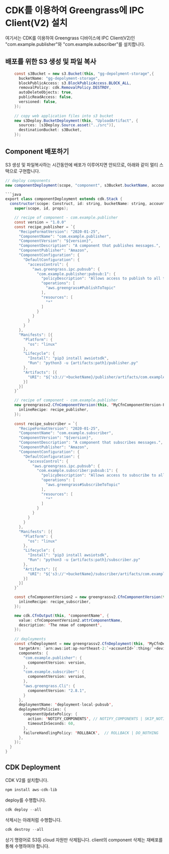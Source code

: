 # CDK를 이용하여 Greengrass에 IPC Client(V2) 설치

여기서는 CDK를 이용하여 Greengrass 디바이스에 IPC Client(V2)인 "com.example.publisher"와 "com.example.subscriber"를 설치합니다. 

## 배포를 위한 S3 생성 및 파일 복사 

```java
    const s3Bucket = new s3.Bucket(this, "gg-depolyment-storage",{
      bucketName: "gg-depolyment-storage",
      blockPublicAccess: s3.BlockPublicAccess.BLOCK_ALL,
      removalPolicy: cdk.RemovalPolicy.DESTROY,
      autoDeleteObjects: true,
      publicReadAccess: false,
      versioned: false,
    });
    
    // copy web application files into s3 bucket
    new s3Deploy.BucketDeployment(this, "UploadArtifact", {
      sources: [s3Deploy.Source.asset("../src")],
      destinationBucket: s3Bucket,
    });
```    

## Component 배포하기

S3 생성 및 파일복사하는 시간동안에 배포가 이루어지면 안되므로, 아래와 같이 멀티 스택으로 구현합니다. 

```java
// deploy components
new componentDeployment(scope, "component", s3Bucket.bucketName, accountId, deviceName)    

```java
export class componentDeployment extends cdk.Stack {
  constructor(scope: Construct, id: string, bucketName: string, accountId: string, deviceName: string, props?: cdk.StackProps) {    
    super(scope, id, props);

    // recipe of component - com.example.publisher
    const version = "1.0.0"
    const recipe_publisher = `{
      "RecipeFormatVersion": "2020-01-25",
      "ComponentName": "com.example.publisher",
      "ComponentVersion": "${version}",
      "ComponentDescription": "A component that publishes messages.",
      "ComponentPublisher": "Amazon",
      "ComponentConfiguration": {
        "DefaultConfiguration": {
          "accessControl": {
            "aws.greengrass.ipc.pubsub": {
              "com.example.publisher:pubsub:1": {
                "policyDescription": "Allows access to publish to all topics.",
                "operations": [
                  "aws.greengrass#PublishToTopic"
                ],
                "resources": [
                  "*"
                ]
              }
            }
          }
        }
      },
      "Manifests": [{
        "Platform": {
          "os": "linux"
        },
        "Lifecycle": {
          "Install": "pip3 install awsiotsdk",
          "Run": "python3 -u {artifacts:path}/publisher.py"
        },
        "Artifacts": [{
          "URI": "${'s3://'+bucketName}/publisher/artifacts/com.example.publisher/1.0.0/publisher.py"
        }]
      }]
    }`

    // recipe of component - com.example.publisher
    new greengrassv2.CfnComponentVersion(this, 'MyCfnComponentVersion-Publisher', {
      inlineRecipe: recipe_publisher,
    });
    
    const recipe_subscriber = `{
      "RecipeFormatVersion": "2020-01-25",
      "ComponentName": "com.example.subscriber",
      "ComponentVersion": "${version}",
      "ComponentDescription": "A component that subscribes messages.",
      "ComponentPublisher": "Amazon",
      "ComponentConfiguration": {
        "DefaultConfiguration": {
          "accessControl": {
            "aws.greengrass.ipc.pubsub": {
              "com.example.subscriber:pubsub:1": {
                "policyDescription": "Allows access to subscribe to all topics.",
                "operations": [
                  "aws.greengrass#SubscribeToTopic"
                ],
                "resources": [
                  "*"
                ]
              }
            }
          }
        }
      },
      "Manifests": [{
        "Platform": {
          "os": "linux"
        },
        "Lifecycle": {
          "Install": "pip3 install awsiotsdk",
          "Run": "python3 -u {artifacts:path}/subscriber.py"
        },
        "Artifacts": [{
          "URI": "${'s3://'+bucketName}/subscriber/artifacts/com.example.subscriber/1.0.0/subscriber.py"
        }]
      }]
    }`

    const cfnComponentVersion2 = new greengrassv2.CfnComponentVersion(this, 'MyCfnComponentVersion_Subscriber', {
      inlineRecipe: recipe_subscriber,
    });

    new cdk.CfnOutput(this, 'componentName', {
      value: cfnComponentVersion2.attrComponentName,
      description: 'The nmae of component',
    });
    
    // deployments
    const cfnDeployment = new greengrassv2.CfnDeployment(this, 'MyCfnDeployment', {
      targetArn: `arn:aws:iot:ap-northeast-2:`+accountId+`:thing/`+deviceName,    
      components: {
        "com.example.publisher": {
          componentVersion: version, 
        },
        "com.example.subscriber": {
          componentVersion: version, 
        },
        "aws.greengrass.Cli": {
          componentVersion: "2.8.1", 
        }
      },
      deploymentName: 'deployment-local-pubsub',
      deploymentPolicies: {
        componentUpdatePolicy: {
          action: 'NOTIFY_COMPONENTS', // NOTIFY_COMPONENTS | SKIP_NOTIFY_COMPONENTS
          timeoutInSeconds: 60,
        },
        failureHandlingPolicy: 'ROLLBACK',  // ROLLBACK | DO_NOTHING
      },
    });   
  }
}
```

## CDK Deployment

CDK V2를 설치합니다. 

```java
npm install aws-cdk-lib
```

deploy를 수행합니다.

```java
cdk deploy --all
```

삭제시는 아래처럼 수행합니다.

```java
cdk destroy --all
```

상기 명령어로 S3등 cloud 자원만 삭제됩니다. client의 component 삭제는 재배포를 통해 수행하여야 합니다. 
